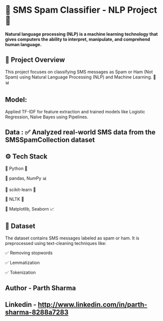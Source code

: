 # 📩 SMS Spam Classifier - NLP Project 🚀
**Natural language processing (NLP) is a machine learning technology that gives computers the ability to interpret, manipulate, and comprehend human language.**
## 📌 Project Overview
This project focuses on classifying SMS messages as Spam or Ham (Not Spam) using Natural Language Processing (NLP) and Machine Learning. 🧠📊

## Model:
Applied TF-IDF for feature extraction and trained models like Logistic Regression, Naïve Bayes using Pipelines.

## Data : ✅ Analyzed real-world SMS data from the SMSSpamCollection dataset

## ⚙️ Tech Stack
🔹 Python 🐍

🔹 pandas, NumPy 📊

🔹 scikit-learn 🤖

🔹 NLTK 📝

🔹 Matplotlib, Seaborn 📈

## 📂 Dataset
The dataset contains SMS messages labeled as spam or ham. It is preprocessed using text-cleaning techniques like:

✅ Removing stopwords

✅ Lemmatization

✅ Tokenization

## Author - Parth Sharma
## Linkedin - http://www.linkedin.com/in/parth-sharma-8288a7283
